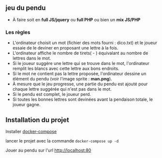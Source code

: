 ## jeu du pendu 
* À faire soit en **full JS/jquery** ou **full PHP** ou bien  un **mix JS/PHP**

### Les règles
* L'ordinateur choisit un mot (fichier des mots fourni : dico.txt) et le joueur essaie de le deviner en proposant une lettre à la fois.
* L'ordinateur affiche le nombre de tirets( - ) équivalant au nombre de lettres dans le mot.
* Si le joueur suggère une lettre qui se trouve dans le mot, l'ordinateur remplit les blancs avec cette lettre aux bons endroits.
* Si le mot ne contient pas la lettre proposée, l'ordinateur dessine un élément du pendu (voir l'image sprite : **man.png**).
* À mesure que le jeu progresse, une partie du pendu est ajouté pour chaque lettre suggérée qui n'est pas dans le mot.
* Si le pendu est complet, le joueur perd.
* Si toutes les bonnes lettres sont devinées avant la pendaison totale, le joueur gagne. 

## Installation du projet
Installer [docker-compose](https://docs.docker.com/compose/install/)

lancer le projet avec la commande `docker-compose up -d`

Jouer au pendu sur l'url [http://localhost:80](http://localhost:80)